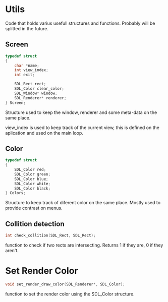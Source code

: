 # Utils

Code that holds varius usefull structures and functions.
Probably will be splitted in the future.

## Screen

```c
typedef struct
{
    char *name;
    int view_index;
    int exit;

    SDL_Rect rect;
    SDL_Color clear_color;
    SDL_Window* window;
    SDL_Renderer* renderer;
} Screen;
```

Structure used to keep the window, renderer and some meta-data on the same place.

view_index is used to keep track of the current view, this is defined on the aplication and used on the main loop.

## Color

```c
typedef struct
{
    SDL_Color red;
    SDL_Color green;
    SDL_Color blue;
    SDL_Color white;
    SDL_Color black;
} Colors;
```

Structure to keep track of diferent color on the same place.
Mostly used to provide contrast on menus.

## Collition detection

```c
int check_collition(SDL_Rect, SDL_Rect);
```

function to check if two rects are intersecting.
Returns 1 if they are, 0 if they aren't.

# Set Render Color

```c
void set_render_draw_color(SDL_Renderer*, SDL_Color);
```

function to set the render color using the SDL_Color structure.
